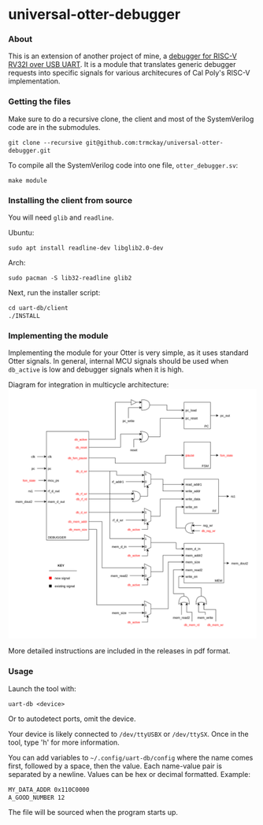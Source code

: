 # universal-otter-debugger

### About ###
This is an extension of another project of mine, a [debugger for RISC-V RV32I over USB UART](https://github.com/trmckay/riscv-uart-debugger/tree/dev). It is a module that translates generic debugger requests into specific signals for various architecures of Cal Poly's RISC-V implementation.

### Getting the files ###
Make sure to do a recursive clone, the client and most of the SystemVerilog code are in the submodules.
```
git clone --recursive git@github.com:trmckay/universal-otter-debugger.git
```
To compile all the SystemVerilog code into one file, ```otter_debugger.sv```:
```
make module
```

### Installing the client from source ###

You will need ```glib``` and ```readline```.

Ubuntu:
```
sudo apt install readline-dev libglib2.0-dev
```

Arch:
```
sudo pacman -S lib32-readline glib2
```

Next, run the installer script:
```
cd uart-db/client
./INSTALL
```

### Implementing the module ###
Implementing the module for your Otter is very simple, as it uses standard Otter signals. In general, internal MCU signals should be used when ```db_active``` is low and debugger signals when it is high.

Diagram for integration in multicycle architecture:
![mc_diagram](https://raw.githubusercontent.com/trmckay/universal-otter-debugger/master/doc/tex/figures/blackbox.png)

More detailed instructions are included in the releases in pdf format.


### Usage ###
Launch the tool with:
```
uart-db <device>
```
Or to autodetect ports, omit the device.

Your device is likely connected to ```/dev/ttyUSBX``` or ```/dev/ttySX```.
Once in the tool, type 'h' for more information.

You can add variables to ```~/.config/uart-db/config``` where the name comes first, followed by a space, then the value. Each name-value pair is separated by a newline. Values can be hex or decimal formatted. Example:
```
MY_DATA_ADDR 0x110C0000
A_GOOD_NUMBER 12
```
The file will be sourced when the program starts up.
